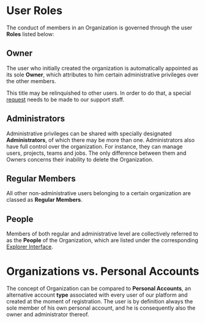 # User Roles

The conduct of members in an Organization is governed through the user **Roles** listed below:

## Owner

The user who initially created the organization is automatically appointed as its sole **Owner**, which attributes to him certain administrative privileges over the other members. 

This title may be relinquished to other users. In order to do that, a special [request](/ui/universal/support.md) needs to be made to our support staff.

## Administrators

Administrative privileges can be shared  with specially designated **Administrators**, of which there may be more than one. Administrators also have full control over the organization. For instance, they can manage users, projects, teams and jobs. The only difference between them and Owners concerns their inability to delete the Organization. 

## Regular Members

All other non-administrative users belonging to a certain organization are classed as **Regular Members**.

## People

Members of both regular and administrative level are collectively referred to as the **People** of the Organization, which are listed under the corresponding [Explorer Interface](../ui/people-explorer.md).

# Organizations vs. Personal Accounts

The concept of Organization can be compared to **Personal Accounts**, an alternative account **type** associated with every user of our platform and created at the moment of registration. The user is by definition always the sole member of his own personal account, and he is consequently also the owner and administrator thereof.
